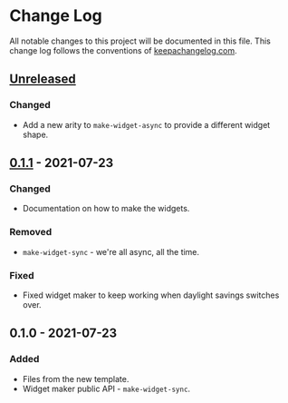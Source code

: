 # Change Log
All notable changes to this project will be documented in this file. This change log follows the conventions of [keepachangelog.com](http://keepachangelog.com/).

## [Unreleased]
### Changed
- Add a new arity to `make-widget-async` to provide a different widget shape.

## [0.1.1] - 2021-07-23
### Changed
- Documentation on how to make the widgets.

### Removed
- `make-widget-sync` - we're all async, all the time.

### Fixed
- Fixed widget maker to keep working when daylight savings switches over.

## 0.1.0 - 2021-07-23
### Added
- Files from the new template.
- Widget maker public API - `make-widget-sync`.

[Unreleased]: https://github.com/your-name/noscodamos/compare/0.1.1...HEAD
[0.1.1]: https://github.com/your-name/noscodamos/compare/0.1.0...0.1.1
